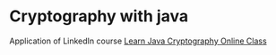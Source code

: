 # Cryptography with java

Application of LinkedIn course [Learn Java Cryptography Online Class](https://www.linkedin.com/learning/learn-java-cryptography?trk=course_title&upsellOrderOrigin=default_guest_learning) 